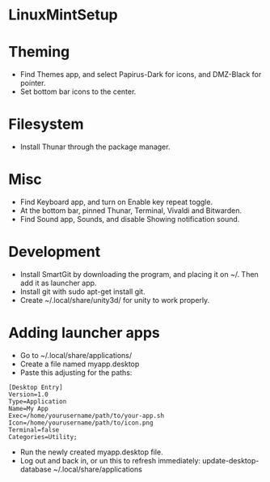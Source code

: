 # LinuxMintSetup

# Theming
- Find Themes app, and select Papirus-Dark for icons, and DMZ-Black for pointer.
- Set bottom bar icons to the center.

# Filesystem
- Install Thunar through the package manager.

# Misc
- Find Keyboard app, and turn on Enable key repeat toggle.
- At the bottom bar, pinned Thunar, Terminal, Vivaldi and Bitwarden.
- Find Sound app, Sounds, and disable Showing notification sound.

# Development
- Install SmartGit by downloading the program, and placing it on ~/. Then add it as launcher app. 
- Install git with sudo apt-get install git.
- Create ~/.local/share/unity3d/ for unity to work properly.

# Adding launcher apps
- Go to ~/.local/share/applications/
- Create a file named myapp.desktop
- Paste this adjusting for the paths:
```
[Desktop Entry]
Version=1.0
Type=Application
Name=My App
Exec=/home/yourusername/path/to/your-app.sh
Icon=/home/yourusername/path/to/icon.png
Terminal=false
Categories=Utility;
```
- Run the newly created myapp.desktop file.
- Log out and back in, or un this to refresh immediately: update-desktop-database ~/.local/share/applications


